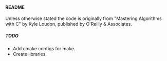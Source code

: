 #### README
Unless otherwise stated the code is originally from "Mastering Algorithms with C" by Kyle Loudon, published by O'Reilly & Associates.
 
##### TODO
- Add cmake configs for make.  
- Create libraries.    
